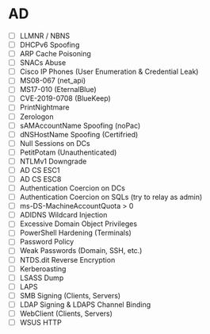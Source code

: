 # AD

- [ ] LLMNR / NBNS
- [ ] DHCPv6 Spoofing
- [ ] ARP Cache Poisoning
- [ ] SNACs Abuse
- [ ] Cisco IP Phones (User Enumeration & Credential Leak)
- [ ] MS08-067 (net_api)
- [ ] MS17-010 (EternalBlue)
- [ ] CVE-2019-0708 (BlueKeep)
- [ ] PrintNightmare
- [ ] Zerologon
- [ ] sAMAccountName Spoofing (noPac)
- [ ] dNSHostName Spoofing (Certifried)
- [ ] Null Sessions on DCs
- [ ] PetitPotam (Unauthenticated)
- [ ] NTLMv1 Downgrade
- [ ] AD CS ESC1
- [ ] AD CS ESC8
- [ ] Authentication Coercion on DCs
- [ ] Authentication Coercion on SQLs (try to relay as admin)
- [ ] ms-DS-MachineAccountQuota > 0
- [ ] ADIDNS Wildcard Injection
- [ ] Excessive Domain Object Privileges
- [ ] PowerShell Hardening (Terminals)
- [ ] Password Policy
- [ ] Weak Passwords (Domain, SSH, etc.)
- [ ] NTDS.dit Reverse Encryption
- [ ] Kerberoasting
- [ ] LSASS Dump
- [ ] LAPS
- [ ] SMB Signing (Clients, Servers)
- [ ] LDAP Signing & LDAPS Channel Binding
- [ ] WebClient (Clients, Servers)
- [ ] WSUS HTTP
